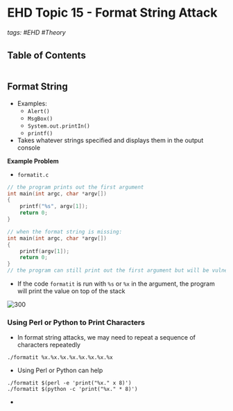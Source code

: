 # EHD Topic 15 - Format String Attack

###### tags: #EHD #Theory

## Table of Contents
```toc
```

## Format String
- Examples:
	- `Alert()`
	- `MsgBox()`
	- `System.out.printIn()`
	- `printf()`
- Takes whatever strings specified and displays them in the output console

**Example Problem**
- `formatit.c`
```c
// the program prints out the first argument
int main(int argc, char *argv[])
{
	printf("%s", argv[1]);
	return 0;
}

// when the format string is missing:
int main(int argc, char *argv[])
{
	printf(argv[1]);
	return 0;
}
// the program can still print out the first argument but will be vulnerable to a format string attack
```
- If the code `formatit` is run with `%s` or `%x` in the argument, the program will print the value on top of the stack

![300](https://i.imgur.com/LJL8mQj.png)

### Using Perl or Python to Print Characters
- In format string attacks, we may need to repeat a sequence of characters repeatedly
```
./formatit %x.%x.%x.%x.%x.%x.%x.%x
```
- Using Perl or Python can help
```
./formatit $(perl -e 'print("%x." x 8)')
./formatit $(python -c 'print("%x." * 8)')
```
- 